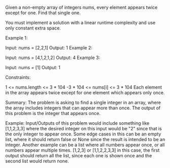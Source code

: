 Given a non-empty array of integers nums, every element appears twice except for one. Find that single one.

You must implement a solution with a linear runtime complexity and use only constant extra space.

 

Example 1:

Input: nums = [2,2,1]
Output: 1
Example 2:

Input: nums = [4,1,2,1,2]
Output: 4
Example 3:

Input: nums = [1]
Output: 1
 

Constraints:

1 <= nums.length <= 3 * 104
-3 * 104 <= nums[i] <= 3 * 104
Each element in the array appears twice except for one element which appears only once.

Summary:
The problem is asking to find a single integer in an array, where the array includes integers that can appear more than once. The output of this problem is the integer that appears once.

Example:
Input/Outputs of this problem would include something like [1,1,2,3,3] where the desired integer on this input would be "2" since that is the only integer to appear once. Some edge cases in this can be an empty list, where it should return false or None since the result is intended to be an integer.
Another example can be a list where all numbers appear once, or all numbers appear multiple times. [1,2,3] or [1,1,2,2,3,3] in this case, the first output should return all the list, since each one is shown once and the second list would return none.
